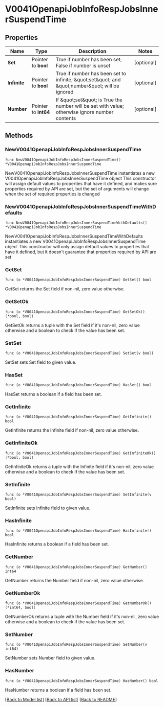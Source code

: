 # V0041OpenapiJobInfoRespJobsInnerSuspendTime

## Properties

Name | Type | Description | Notes
------------ | ------------- | ------------- | -------------
**Set** | Pointer to **bool** | True if number has been set; False if number is unset | [optional] 
**Infinite** | Pointer to **bool** | True if number has been set to infinite; \&quot;set\&quot; and \&quot;number\&quot; will be ignored | [optional] 
**Number** | Pointer to **int64** | If \&quot;set\&quot; is True the number will be set with value; otherwise ignore number contents | [optional] 

## Methods

### NewV0041OpenapiJobInfoRespJobsInnerSuspendTime

`func NewV0041OpenapiJobInfoRespJobsInnerSuspendTime() *V0041OpenapiJobInfoRespJobsInnerSuspendTime`

NewV0041OpenapiJobInfoRespJobsInnerSuspendTime instantiates a new V0041OpenapiJobInfoRespJobsInnerSuspendTime object
This constructor will assign default values to properties that have it defined,
and makes sure properties required by API are set, but the set of arguments
will change when the set of required properties is changed

### NewV0041OpenapiJobInfoRespJobsInnerSuspendTimeWithDefaults

`func NewV0041OpenapiJobInfoRespJobsInnerSuspendTimeWithDefaults() *V0041OpenapiJobInfoRespJobsInnerSuspendTime`

NewV0041OpenapiJobInfoRespJobsInnerSuspendTimeWithDefaults instantiates a new V0041OpenapiJobInfoRespJobsInnerSuspendTime object
This constructor will only assign default values to properties that have it defined,
but it doesn't guarantee that properties required by API are set

### GetSet

`func (o *V0041OpenapiJobInfoRespJobsInnerSuspendTime) GetSet() bool`

GetSet returns the Set field if non-nil, zero value otherwise.

### GetSetOk

`func (o *V0041OpenapiJobInfoRespJobsInnerSuspendTime) GetSetOk() (*bool, bool)`

GetSetOk returns a tuple with the Set field if it's non-nil, zero value otherwise
and a boolean to check if the value has been set.

### SetSet

`func (o *V0041OpenapiJobInfoRespJobsInnerSuspendTime) SetSet(v bool)`

SetSet sets Set field to given value.

### HasSet

`func (o *V0041OpenapiJobInfoRespJobsInnerSuspendTime) HasSet() bool`

HasSet returns a boolean if a field has been set.

### GetInfinite

`func (o *V0041OpenapiJobInfoRespJobsInnerSuspendTime) GetInfinite() bool`

GetInfinite returns the Infinite field if non-nil, zero value otherwise.

### GetInfiniteOk

`func (o *V0041OpenapiJobInfoRespJobsInnerSuspendTime) GetInfiniteOk() (*bool, bool)`

GetInfiniteOk returns a tuple with the Infinite field if it's non-nil, zero value otherwise
and a boolean to check if the value has been set.

### SetInfinite

`func (o *V0041OpenapiJobInfoRespJobsInnerSuspendTime) SetInfinite(v bool)`

SetInfinite sets Infinite field to given value.

### HasInfinite

`func (o *V0041OpenapiJobInfoRespJobsInnerSuspendTime) HasInfinite() bool`

HasInfinite returns a boolean if a field has been set.

### GetNumber

`func (o *V0041OpenapiJobInfoRespJobsInnerSuspendTime) GetNumber() int64`

GetNumber returns the Number field if non-nil, zero value otherwise.

### GetNumberOk

`func (o *V0041OpenapiJobInfoRespJobsInnerSuspendTime) GetNumberOk() (*int64, bool)`

GetNumberOk returns a tuple with the Number field if it's non-nil, zero value otherwise
and a boolean to check if the value has been set.

### SetNumber

`func (o *V0041OpenapiJobInfoRespJobsInnerSuspendTime) SetNumber(v int64)`

SetNumber sets Number field to given value.

### HasNumber

`func (o *V0041OpenapiJobInfoRespJobsInnerSuspendTime) HasNumber() bool`

HasNumber returns a boolean if a field has been set.


[[Back to Model list]](../README.md#documentation-for-models) [[Back to API list]](../README.md#documentation-for-api-endpoints) [[Back to README]](../README.md)


